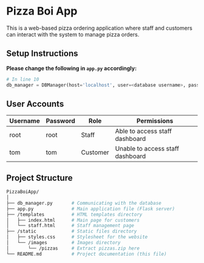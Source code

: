 
# Pizza Boi App

This is a web-based pizza ordering application where staff and customers can interact with the system to manage pizza orders.

## Setup Instructions

**Please change the following in `app.py` accordingly:**
```python
# In line 10
db_manager = DBManager(host='localhost', user=<database username>, password=<database password>, database=<the database that was imported into>)
```
## User Accounts

| Username  | Password  | Role     | Permissions                          |
|-----------|-----------|----------|--------------------------------------|
| root      | root      | Staff    | Able to access staff dashboard       |
| tom       | tom       | Customer | Unable to access staff dashboard     |

## Project Structure

```bash
PizzaBoiApp/
│
├── db_manager.py       # Communicating with the database
├── app.py              # Main application file (Flask server)
├── /templates          # HTML templates directory
│   ├── index.html      # Main page for customers
│   └── staff.html      # Staff management page
├── /static             # Static files directory
│   ├── styles.css      # Stylesheet for the website
│   └── /images         # Images directory
│       └── /pizzas     # Extract pizzas.zip here
└── README.md           # Project documentation (this file)
